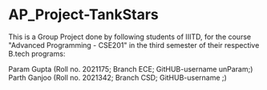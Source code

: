 # AP_Project-TankStars

This is a Group Project done by following students of IIITD, for the course "Advanced Programming - CSE201" in the third semester of their respective B.tech programs:

Param Gupta (Roll no. 2021175; Branch ECE; GitHUB-username unParam;)
Parth Ganjoo (Roll no. 2021342; Branch CSD; GitHUB-username <insert username here>;)

